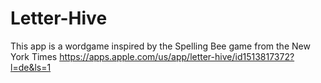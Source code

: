 # Letter-Hive
This app is a wordgame inspired by the Spelling Bee game from the New York Times
https://apps.apple.com/us/app/letter-hive/id1513817372?l=de&ls=1
